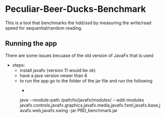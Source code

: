# Peculiar-Beer-Ducks-Benchmark
This is a tool that benchmarks the hdd/ssd by measuring the write/read speed for sequential/random reading.

## Running the app
There are some issues becuase of the old version of JavaFx that is used
* steps:
  * install javafx (version 11 would be ok)
  * have a java version newer than 8
  * to run the app go to the folder of the jar file and run the following
    * ```sh
    java --module-path /path/to/javafx/modules/ --add-modules javafx.controls,javafx.graphics,javafx.media,javafx.fxml,javafx.base,javafx.web,javafx.swing -jar PBD_benchmark.jar
    ```
    
